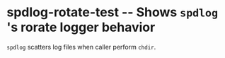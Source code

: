 
# spdlog-rotate-test -- Shows `spdlog` 's rorate logger behavior

`spdlog` scatters log files when caller perform `chdir`.

